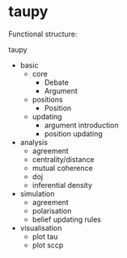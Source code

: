 # taupy

Functional structure:

taupy
 - basic
   - core
     - Debate
     - Argument
   - positions
     - Position
   - updating
     - argument introduction
     - position updating
 - analysis
   - agreement
   - centrality/distance
   - mutual coherence
   - doj
   - inferential density
 - simulation
   - agreement
   - polarisation
   - belief updating rules
 - visualisation
   - plot tau
   - plot sccp
